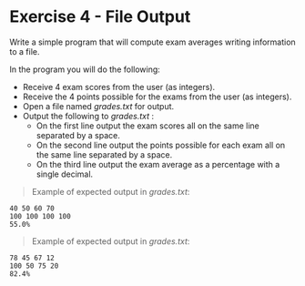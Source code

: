 # Exercise 4 - File Output

Write a simple program that will compute exam averages writing information to a file. 

In the program you will do the following:
* Receive 4 exam scores from the user (as integers).
* Receive the 4 points possible for the exams from the user (as integers).
* Open a file named *grades.txt* for output.
* Output the following to *grades.txt* :
    * On the first line output the exam scores all on the same line separated by a space.
    * On the second line output the points possible for each exam all on the same line separated by a space.
    * On the third line output the exam average as a percentage with a single decimal.

>Example of expected output in *grades.txt*:

    40 50 60 70
    100 100 100 100
    55.0%

>Example of expected output in *grades.txt*:

    78 45 67 12
    100 50 75 20
    82.4%
